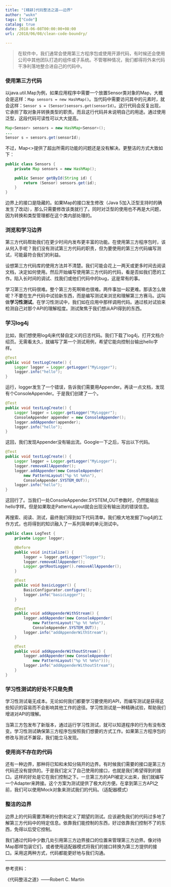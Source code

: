 ```yaml
---
title: "[精耕]代码整洁之道——边界"
author: "wukn"
tags: ["Code"]
catalog: true
date: 2018-06-08T00:00:00+08:00
url: /2018/06/08/clean-code-boundry/

---
```


> 在软件中，我们通常会使用第三方程序包或使用开源代码，有时候还会使用公司中其他团队打造的组件或子系统。不管哪种情况，我们都得将外来代码干净利落地整合进自己的代码中。

<!--more-->

### 使用第三方代码

以java.util.Map为例，如果应用程序中需要一个放置Sensor类对象的Map，大概会是这样：`Map sensors = new HashMap()`。当代码中需要访问其中的元素时，就会这样：`Sensor s = (Sensor)sensors.get(sensorId)`。这行代码会反复出现，它承担了取对象并转换类型的职责。而且这行代码并未说明自己的用途。通过使用泛型，这段代码可读性可以大大提高。

```java
Map<Sensor> sensors = new HashMap<Sensor>();
...
Sensor s = sensors.get(sensorId);
```

不过，Map<>提供了超出所需的功能的问题还是没有解决。更整洁的方式大致如下：

```java
public class Sensors {
    private Map sensors = new HashMap();

    public Sensor getById(String id) {
        return (Sensor) sensors.get(id);
    }
}
```

边界上的接口是隐藏的。如果Map的接口发生修改（Java 5加入泛型支持时的确发生了改动），那么只需要修改该类就行了。同时对泛型的使用也不再是大问题，因为转换和类型管理都在这个类内部处理的。

### 浏览和学习边界

第三方代码帮助我们在更少时间内发布更丰富的功能。在使用第三方程序包时，该从何入手呢？我们没有测试第三方代码的职责，但为要使用的第三方代码编写测试，可能最符合我们的利益。

设想第三方代码库的使用方法并不清楚。我们可能会花上一两天或更多时间去阅读文档，决定如何使用。然后开始编写使用第三方代码的代码，看是否如我们愿的工作。陷入长时间的调试、找我们或他们代码中的bug，这是常有的事。

学习第三方代码很难。整个第三方死啊嘛也很难。两件事加一起更难。那该怎么做呢？不要在生产代码中试验新东西，而是编写测试来浏览和理解第三方赛马。这叫做**学习性测试**。在学习性测试中，我们如在应用中那样调用代码。通过核对试验来检测自己对那个API的理解程度。测试聚焦于我们想从API得到的东西。

### 学习log4j

比如，我们想使用log4j来代替自定义的日志代码。我们下载了log4j，打开文档介绍页。无需看太久，就编写了第一个测试用例，希望它能向控制台输出hello字样。

```java
@Test
public void testLogCreate() {
    Logger logger = Logger.getLogger("MyLogger");
    logger.info("hello");
}
```

运行，logger发生了一个错误，告诉我们需要用Appender。再读一点文档，发现有个ConsoleAppender。于是我们创建了一个。

```java
@Test
public void testLogCreate() {
    Logger logger = Logger.getLogger("MyLogger");
    ConsoleAppender appender = new ConsoleAppender();
    logger.addAppender(appender);
    logger.info("hello");
}
```

这回，我们发现Appender没有输出流。Google一下之后，写出以下代码。

```java
@Test
public void testLogCreate() {
    Logger logger = Logger.getLogger("MyLogger");
    logger.removeAllAppender();
    logger.addAppender(new ConsoleAppender(
        new PatternLayout("%p %t %m%n"),
        ConsoleAppender.SYSTEM_OUT));
    logger.info("hello");
}
```

这回行了。当我们一处ConsoleAppender.SYSTEM_OUT参数时，仍然能输出hello字样。但是如果取走PatternLayout就会出现没有输出流的错误信息。

再搜索、阅读、测试，最终我们得到如下代码清单。我们极大地发掘了log4j的工作方式，也将得到的知识融入了一系列简单的单元测试中。

```java
public class LogTest {
    private Logger logger;

    @Before
    public void initialize() {
        logger = logger.getLogger("logger");
        logger.removeAllAppender();
        Logger.getRootLogger().removeAllAppender();
    }

    @Test
    public void basicLogger() {
        BasicConfigurator.configure();
        logger.info("basicLogger");
    }

    @Test
    public void addAppenderWithStream() {
        logger.addAppender(new ConsoleAppender(
            new PatternLayout("%p %t %m%n"),
            ConsoleAppender.SYSTEM_OUT));
        logger.info("addAppenderWithStream");
    }

    @Test
    public void addAppenderWithoutStream() {
        logger.addAppender(new ConsoleAppender(
            new PatternLayout("%p %t %m%n")));
        logger.info("addAppenderWithoutStream");
    }
}
```

### 学习性测试的好处不只是免费

学习性测试毫无成本。无论如何我们都要学习要使用的API，而编写测试是获得这些知识的容易而不会影响其他工作的途径。学习性测试是一种精确试验，帮助我们增进对API的理解。

当第三方包发布了新版本，通过运行学习性测试，就可以知道程序的行为有没有改变。学习性测试确保第三方程序包按照我们想要的方式工作。如果第三方程序包的修改与测试不兼容，我们能立马发现。

### 使用尚不存在的代码

还有一种边界，那种将已知和未知分隔开的边界。有时候我们需要的接口是第三方代码还没有提供的。于是我们定义了自己使用的接口，也就是我们希望得到的接口。这样的好处是它在我们控制之下。一旦第三方的API被定义出来，我们就编写一个Adapter来跨接。这个方案为测试提供了极大的方便。在拿到第三方API之前，我们可以使用Mock对象来测试我们的代码。（适配器模式）

### 整洁的边界

边界上的代码需要清晰的分割和定义了期望的测试。应该避免我们的代码过多地了解第三方代码中的特定信息。依靠我们能控制的东西，好过依靠我们控制不了的东西，免得以后受它控制。

我们通过代码中少数几处引用第三方边界接口的位置来管理第三方边界。像对待Map那样包装它们，或者使用适配器模式将我们的接口转换为第三方提供的接口。采用这两种方式，代码都能更好地与我们沟通。

---

参考资料：

《代码整洁之道》——Robert C. Martin
